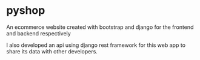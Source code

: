 # pyshop
 An ecommerce website created with bootstrap and django for the frontend and backend respectively
 
 I also developed an api using django rest framework for this web app to share its data with other developers.
 
 
 
